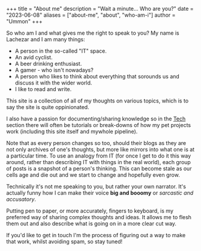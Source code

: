 +++
title = "About me"
description = "Wait a minute... Who are you?"
date = "2023-06-08"
aliases = ["about-me", "about", "who-am-i"]
author = "Ummon"
+++

So who am I and what gives me the right to speak to you? My name is Lachezar and I am many things:

* A person in the so-called "IT" space.
* An avid cyclist.
* A beer drinking enthusiast.
* A gamer - who isn't nowadays?
* A person who likes to think about everything that sorounds us and discuss it with the wider world.
* I like to read and write.

This site is a collection of all of my thoughts on various topics, which is to say the site is quite oppinionated.

I also have a passion for documenting/sharing knowledge so in the [Tech](https://link_to_tech) section there will often be tutorials or break-downs of how my pet projects work (including this site itself and mywhole pipeline).

Note that as every person changes so too, should their blogs as they are not only archives of one's thoughts, but more like mirrors into what one is at a particular time. To use an analogy from IT (for once I get to do it this way around, rather than describing IT with things in the real world), each group of posts is a snapshot of a person's thinking. This can become stale as our cells age and die out and we start to change and hopefully even grow.

Technically it's not me speaking to you, but rather your own narrator. It's actually funny how I can make their voice **big and booomy** or *sarcastic and accusatory*. 

Putting pen to paper, or more accurately, fingers to keyboard, is my preferred way of sharing complex thoughts and ideas. It allows me to flesh them out and also describe what is going on in a more clear cut way.

If you'd like to get in touch I'm the process of figuring out a way to make that work, whilst avoiding spam, so stay tuned!

